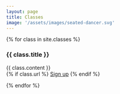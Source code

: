 ```yaml
---
layout: page
title: Classes
image: '/assets/images/seated-dancer.svg'
---
```


{% for class in site.classes %}

  <div class="class">
    <h3 class="class-title">{{ class.title }}</h3>
    <div class="class-description">{{ class.content }}</div>
    {% if class.url %}
      <a class="button" href="{{ class.book_url }}">Sign up</a>
    {% endif %}
  </div>

{% endfor %}
